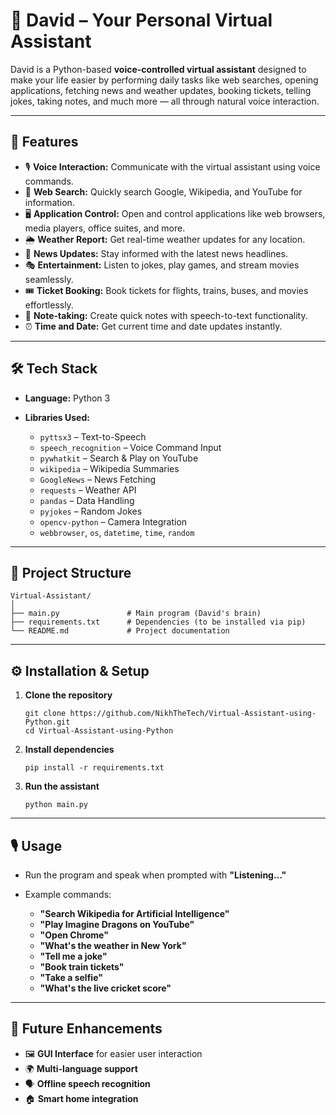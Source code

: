 # 🧠 David – Your Personal Virtual Assistant

David is a Python-based **voice-controlled virtual assistant** designed to make your life easier by performing daily tasks like web searches, opening applications, fetching news and weather updates, booking tickets, telling jokes, taking notes, and much more — all through natural voice interaction.

---

## 🚀 Features

* 🎙 **Voice Interaction:** Communicate with the virtual assistant using voice commands.
* 🔎 **Web Search:** Quickly search Google, Wikipedia, and YouTube for information.
* 🖥 **Application Control:** Open and control applications like web browsers, media players, office suites, and more.
* 🌦 **Weather Report:** Get real-time weather updates for any location.
* 📰 **News Updates:** Stay informed with the latest news headlines.
* 🎭 **Entertainment:** Listen to jokes, play games, and stream movies seamlessly.
* 🎟 **Ticket Booking:** Book tickets for flights, trains, buses, and movies effortlessly.
* 📝 **Note-taking:** Create quick notes with speech-to-text functionality.
* ⏰ **Time and Date:** Get current time and date updates instantly.

---

## 🛠️ Tech Stack

* **Language:** Python 3
* **Libraries Used:**

  * `pyttsx3` – Text-to-Speech
  * `speech_recognition` – Voice Command Input
  * `pywhatkit` – Search & Play on YouTube
  * `wikipedia` – Wikipedia Summaries
  * `GoogleNews` – News Fetching
  * `requests` – Weather API
  * `pandas` – Data Handling
  * `pyjokes` – Random Jokes
  * `opencv-python` – Camera Integration
  * `webbrowser`, `os`, `datetime`, `time`, `random`

---

## 📂 Project Structure

```
Virtual-Assistant/
│
├── main.py               # Main program (David's brain)
├── requirements.txt      # Dependencies (to be installed via pip)
└── README.md             # Project documentation
```

---

## ⚙️ Installation & Setup

1. **Clone the repository**

   ```
   git clone https://github.com/NikhTheTech/Virtual-Assistant-using-Python.git
   cd Virtual-Assistant-using-Python

   ```

2. **Install dependencies**

   ```
   pip install -r requirements.txt
   ```

3. **Run the assistant**

   ```
   python main.py
   ```

---

## 🎙 Usage

* Run the program and speak when prompted with **"Listening..."**
* Example commands:

  * **"Search Wikipedia for Artificial Intelligence"**
  * **"Play Imagine Dragons on YouTube"**
  * **"Open Chrome"**
  * **"What's the weather in New York"**
  * **"Tell me a joke"**
  * **"Book train tickets"**
  * **"Take a selfie"**
  * **"What's the live cricket score"**

---

## 📌 Future Enhancements

* 🖼 **GUI Interface** for easier user interaction
* 🌍 **Multi-language support**
* 🗣 **Offline speech recognition**
* 🏠 **Smart home integration**

